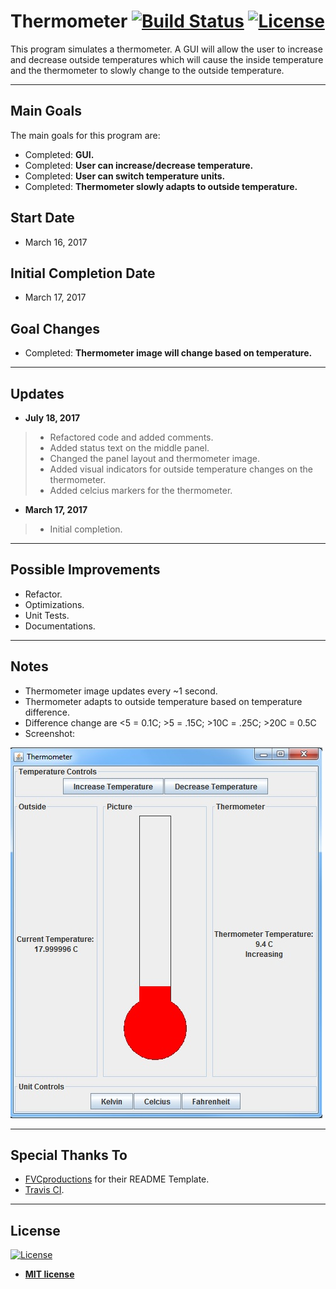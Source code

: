 # Thermometer [![Build Status](https://travis-ci.org/tyl-/Thermometer.svg?branch=master)](https://travis-ci.org/tyl-/Thermometer) [![License](http://img.shields.io/:license-mit-blue.svg?style=flat-square)](http://badges.mit-license.org)

This program simulates a thermometer. A GUI will allow the user to increase and decrease outside temperatures which will cause the inside temperature and the thermometer to slowly change to the outside temperature.

---

## Main Goals

The main goals for this program are:
- Completed: **GUI.**
- Completed: **User can increase/decrease temperature.**
- Completed: **User can switch temperature units.**
- Completed: **Thermometer slowly adapts to outside temperature.**

## Start Date

- March 16, 2017

## Initial Completion Date

- March 17, 2017

## Goal Changes

- Completed: **Thermometer image will change based on temperature.**

---

## Updates

- **July 18, 2017**
> - Refactored code and added comments.
> - Added status text on the middle panel.
> - Changed the panel layout and thermometer image.
> - Added visual indicators for outside temperature changes on the thermometer.
> - Added celcius markers for the thermometer.

- **March 17, 2017**
> - Initial completion.

---

## Possible Improvements

- Refactor.
- Optimizations.
- Unit Tests.
- Documentations.

---

## Notes

- Thermometer image updates every ~1 second.
- Thermometer adapts to outside temperature based on temperature difference.
- Difference change are <5 = 0.1C; >5 = .15C; >10C = .25C; >20C = 0.5C
- Screenshot:

![Screenshot](/screenshots/03-17-17.jpg?raw=true "Screenshot 07-18-17")

---

## Special Thanks To

- <a href="http://fvcproductions.com" target="_blank">FVCproductions</a> for their README Template.
- <a href="https://travis-ci.org/" target="_blank">Travis CI</a>.
---

## License

[![License](http://img.shields.io/:license-mit-blue.svg?style=flat-square)](http://badges.mit-license.org)

- **[MIT license](http://opensource.org/licenses/mit-license.php)**